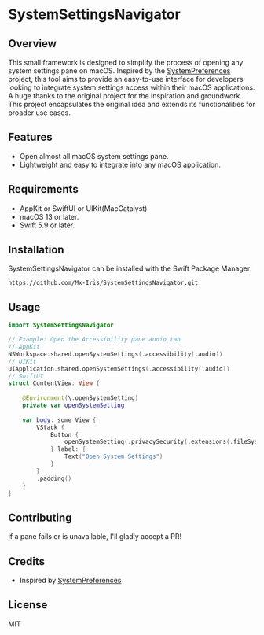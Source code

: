 # SystemSettingsNavigator

## Overview

This small framework is designed to simplify the process of opening any system settings pane on macOS. Inspired by the [SystemPreferences](https://github.com/bvanpeski/SystemPreferences) project, this tool aims to provide an easy-to-use interface for developers looking to integrate system settings access within their macOS applications. A huge thanks to the original project for the inspiration and groundwork. This project encapsulates the original idea and extends its functionalities for broader use cases.

## Features

- Open almost all macOS system settings pane.
- Lightweight and easy to integrate into any macOS application.

## Requirements
- AppKit or SwiftUI or UIKit(MacCatalyst)
- macOS 13 or later.
- Swift 5.9 or later.

## Installation
SystemSettingsNavigator can be installed with the Swift Package Manager:

```
https://github.com/Mx-Iris/SystemSettingsNavigator.git
```

## Usage

```swift
import SystemSettingsNavigator

// Example: Open the Accessibility pane audio tab
// AppKit
NSWorkspace.shared.openSystemSettings(.accessibility(.audio))
// UIKit
UIApplication.shared.openSystemSettings(.accessibility(.audio))
// SwiftUI
struct ContentView: View {
    
    @Environment(\.openSystemSetting)
    private var openSystemSetting
    
    var body: some View {
        VStack {
            Button {
                openSystemSetting(.privacySecurity(.extensions(.fileSystem)))
            } label: {
                Text("Open System Settings")
            }
        }
        .padding()
    }
}
```

## Contributing

If a pane fails or is unavailable, I'll gladly accept a PR!

## Credits

- Inspired by [SystemPreferences](https://github.com/bvanpeski/SystemPreferences)

## License

MIT
